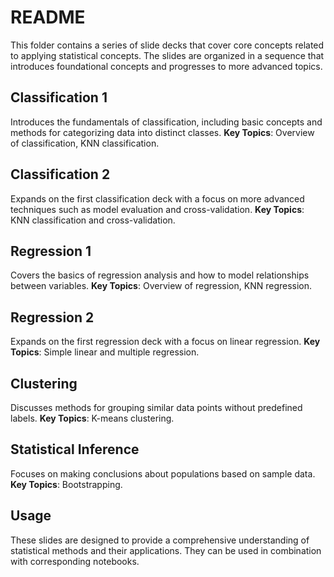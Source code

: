 # README
This folder contains a series of slide decks that cover core concepts related to applying statistical concepts. The slides are organized in a sequence that introduces foundational concepts and progresses to more advanced topics.

## Classification 1
Introduces the fundamentals of classification, including basic concepts and methods for categorizing data into distinct classes.
**Key Topics**: Overview of classification, KNN classification.


## Classification 2
Expands on the first classification deck with a focus on more advanced techniques such as model evaluation and cross-validation.
**Key Topics**: KNN classification and cross-validation.


## Regression 1
Covers the basics of regression analysis and how to model relationships between variables.
**Key Topics**: Overview of regression, KNN regression.

## Regression 2
Expands on the first regression deck with a focus on linear regression.
**Key Topics**: Simple linear and multiple regression.


## Clustering
Discusses methods for grouping similar data points without predefined labels.
**Key Topics**: K-means clustering.


## Statistical Inference
Focuses on making conclusions about populations based on sample data.
**Key Topics**: Bootstrapping.

## Usage
These slides are designed to provide a comprehensive understanding of statistical methods and their applications. They can be used in combination with corresponding notebooks.
